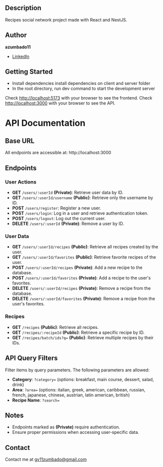 ## Description
Recipes social network project made with React and NestJS.

## Author
**azumbado11**
* [LinkedIn](https://www.linkedin.com/in/azumbado11)

## Getting Started
- Install dependencies install dependencies on client and server folder
- In the root directory, run dev command to start the development server

Check [http://localhost:5173](http://localhost:5173) with your browser to see the frontend.
Check [http://localhost:3000](http://localhost:3000) with your browser to see the API.

# API Documentation

## Base URL
All endpoints are accessible at: http://localhost:3000

## Endpoints

### User Actions
- **GET** `/users/:userId` **(Private)**: Retrieve user data by ID.
- **GET** `/users/:userId/username` **(Public)**: Retrieve only the username by ID.
- **POST** `/users/register`: Register a new user.
- **POST** `/users/login`: Log in a user and retrieve authentication token.
- **POST** `/users/logout`: Log out the current user.
- **DELETE** `/users/:userId` **(Private)**: Remove a user by ID.

### User Data
- **GET** `/users/:userId/recipes` **(Public)**: Retrieve all recipes created by the user.
- **GET** `/users/:userId/favorites` **(Public)**: Retrieve favorite recipes of the user.
- **POST** `/users/:userId/recipes` **(Private)**: Add a new recipe to the database.
- **POST** `/users/:userId/favorites` **(Private)**: Add a recipe to the user's favorites.
- **DELETE** `/users/:userId/recipes` **(Private)**: Remove a recipe from the database.
- **DELETE** `/users/:userId/favorites` **(Private)**: Remove a recipe from the user's favorites.

### Recipes
- **GET** `/recipes` **(Public)**: Retrieve all recipes.
- **GET** `/recipes/:recipeId` **(Public)**: Retrieve a specific recipe by ID.
- **GET** `/recipes/batch/ids?q=` **(Public)**: Retrieve multiple recipes by their IDs.

## API Query Filters
Filter items by query parameters. The following parameters are allowed:

- **Category**: `?category=` (options: breakfast, main course, dessert, salad, drink)
- **Area**: `?area=` (options: italian, greek, american, caribbean, russian, french, japanese, chinese, austrian, latin american, british)
- **Recipe Name**: `?search=`

## Notes
- Endpoints marked as **(Private)** require authentication.
- Ensure proper permissions when accessing user-specific data.
	

## Contact
Contact me at gv11zumbado@gmail.com
